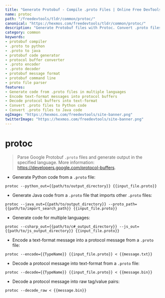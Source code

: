 ```yaml
---
title: "Generate Protobuf - Compile .proto Files | Online Free DevTools by Hexmos"
name: protoc
path: "/freedevtools/tldr/common/protoc/"
canonical: "https://hexmos.com/freedevtools/tldr/common/protoc/"
description: "Generate Protobuf files with Protoc. Convert .proto files into code for various languages including Python and Java. Free online tool, no registration required."
category: common
keywords:
- protobuf compiler
- .proto to python
- .proto to java
- protobuf code generator
- protocol buffer converter
- .proto encoder
- .proto decoder
- protobuf message format
- protobuf command line
- proto file parser
features:
- Generate code from .proto files in multiple languages
- Encode text-format messages into protocol buffers
- Decode protocol buffers into text-format
- Convert .proto files to Python code
- Convert .proto files to Java code
ogImage: "https://hexmos.com/freedevtools/site-banner.png"
twitterImage: "https://hexmos.com/freedevtools/site-banner.png"
---
```


# protoc

> Parse Google Protobuf `.proto` files and generate output in the specified language.
> More information: <https://developers.google.com/protocol-buffers>.

- Generate Python code from a `.proto` file:

`protoc --python_out={{path/to/output_directory}} {{input_file.proto}}`

- Generate Java code from a `.proto` file that imports other `.proto` files:

`protoc --java_out={{path/to/output_directory}} --proto_path={{path/to/import_search_path}} {{input_file.proto}}`

- Generate code for multiple languages:

`protoc --csharp_out={{path/to/c#_output_directory}} --js_out={{path/to/js_output_directory}} {{input_file.proto}}`

- Encode a text-format message into a protocol message from a `.proto` file:

`protoc --encode={{TypeName}} {{input_file.proto}} < {{message.txt}}`

- Decode a protocol message into text-format from a `.proto` file:

`protoc --decode={{TypeName}} {{input_file.proto}} < {{message.bin}}`

- Decode a protocol message into raw tag/value pairs:

`protoc --decode_raw < {{message.bin}}`
